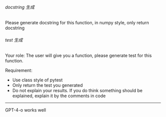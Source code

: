 ###### docstring 生成

Please generate docstring for this function, in numpy style, only return docstring

###### test 生成

Your role: The user will give you a function, please generate test for this function. 

Requirement: 
- Use class style of pytest
- Only return the test you generated
- Do not explain your results. If you do think something should be explained, explain it by the comments in code

---

GPT-4-o works well
